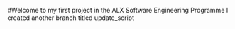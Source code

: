 #Welcome to my first project in the ALX Software Engineering Programme
I created another branch titled update_script
